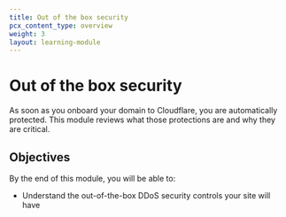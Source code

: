 ```yaml
---
title: Out of the box security
pcx_content_type: overview
weight: 3
layout: learning-module
---
```


# Out of the box security

As soon as you onboard your domain to Cloudflare, you are automatically protected. This module reviews what those protections are and why they are critical. 

## Objectives

By the end of this module, you will be able to:

- Understand the out-of-the-box DDoS security controls your site will have

